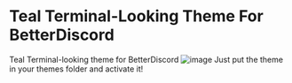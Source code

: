 # Teal Terminal-Looking Theme For BetterDiscord
Teal Terminal-looking theme for BetterDiscord
![image](https://user-images.githubusercontent.com/76877633/126006305-d0bc0793-3273-42a6-bb42-d3f25218f649.png)
Just put the theme in your themes folder and activate it!
